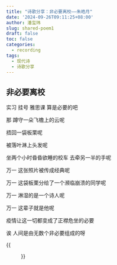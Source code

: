 ```yaml
---
title: "诗歌分享：非必要离校——朱皓月"
date: '2024-09-26T09:11:25+08:00'
author: 潘玺玮
slug: shared-poem1
draft: false
toc: false
categories:
  - recording
tags: 
  - 现代诗
  - 诗歌分享
---
```

## 非必要离校

实习 挂号 雅思课 算是必要的吧

那 蹲守一朵飞檐上的云呢

捂回一袋板栗呢

被落叶淋上头发呢

坐两个小时昏昏欲睡的校车 去牵另一半的手呢

万一 这张照片被传成经典呢

万一 这袋板栗分给了一个濒临崩溃的同学呢

万一 淋湿的是一个诗人呢

万一 这辈子就是他呢

疫情让这一切都变成了正襟危坐的必要

诶 人间是由无数个非必要组成的呀

{{<figure src="/figures/blogFigs/chinese_blog/2020-08-14-sky1.jpg" title="那 蹲守一朵飞檐上的云呢" caption="图为20年暑假我在家中所拍的晚霞" width="500">}}